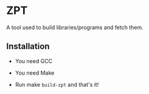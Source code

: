 # ZPT

A tool used to build libraries/programs and fetch them.

## Installation

- You need GCC
- You need Make

- Run make `build-zpt` and that's it!
